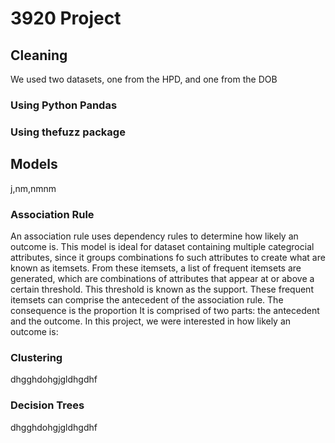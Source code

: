 # 3920 Project 


## Cleaning
We used two datasets, one from the HPD, and one from the DOB

### Using Python Pandas
### Using thefuzz package

## Models
j,nm,nmnm
### Association Rule
An association rule uses dependency rules to determine how likely an outcome is. This model is ideal for dataset containing multiple categrocial attributes, since it groups combinations fo such attributes to create what are known as itemsets. From these itemsets, a list of frequent itemsets are generated, which are combinations of attributes that appear at or above a certain threshold. This threshold is known as the support. These frequent itemsets can comprise the antecedent of the association rule. The consequence is the proportion 
It is comprised of two parts: the antecedent and the outcome.  In this project, we were interested in how likely an outcome is: 

### Clustering
dhgghdohgjgldhgdhf
### Decision Trees
dhgghdohgjgldhgdhf
